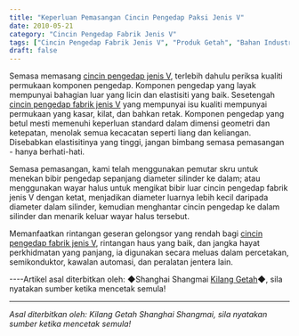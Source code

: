 ```yaml
---
title: "Keperluan Pemasangan Cincin Pengedap Paksi Jenis V"
date: 2010-05-21
category: "Cincin Pengedap Fabrik Jenis V"
tags: ["Cincin Pengedap Fabrik Jenis V", "Produk Getah", "Bahan Industri"]
draft: false
---
```


Semasa memasang [cincin pengedap jenis V](http://www.smpolymer.com/), terlebih dahulu periksa kualiti permukaan komponen pengedap. Komponen pengedap yang layak mempunyai bahagian luar yang licin dan elastisiti yang baik. Sesetengah [cincin pengedap fabrik jenis V](http://www.smpolymer.com/vxingjiabumifengquan/) yang mempunyai isu kualiti mempunyai permukaan yang kasar, kilat, dan bahkan retak. Komponen pengedap yang betul mesti memenuhi keperluan standard dalam dimensi geometri dan ketepatan, menolak semua kecacatan seperti liang dan keliangan. Disebabkan elastisitinya yang tinggi, jangan bimbang semasa pemasangan - hanya berhati-hati.

Semasa pemasangan, kami telah menggunakan pemutar skru untuk menekan bibir pengedap sepanjang diameter silinder ke dalam; atau menggunakan wayar halus untuk mengikat bibir luar cincin pengedap fabrik jenis V dengan ketat, menjadikan diameter luarnya lebih kecil daripada diameter dalam silinder, kemudian menghantar cincin pengedap ke dalam silinder dan menarik keluar wayar halus tersebut.

Memanfaatkan rintangan geseran gelongsor yang rendah bagi [cincin pengedap fabrik jenis V](http://www.smpolymer.com/vxingjiabumifengquan/), rintangan haus yang baik, dan jangka hayat perkhidmatan yang panjang, ia digunakan secara meluas dalam percetakan, semikonduktor, kawalan automasi, dan peralatan jentera lain.

----Artikel asal diterbitkan oleh: ◆Shanghai Shangmai [Kilang Getah](http://www.smpolymer.com/)◆, sila nyatakan sumber ketika mencetak semula!

---

*Asal diterbitkan oleh: Kilang Getah Shanghai Shangmai, sila nyatakan sumber ketika mencetak semula!*